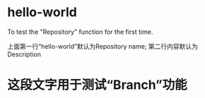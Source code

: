 # hello-world
To test the "Repository" function for the first time.

上面第一行“hello-world”默认为Repository name; 第二行内容默认为Description

# 这段文字用于测试“Branch”功能
